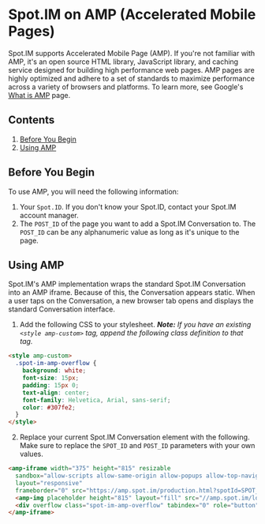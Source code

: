 # Spot.IM on AMP (Accelerated Mobile Pages)

<!-- https://spotim-jira.atlassian.net/wiki/spaces/SP/pages/160137260/AMP -->

Spot.IM supports Accelerated Mobile Page (AMP). If you're not familiar with AMP, it's an open source HTML library, JavaScript library, and caching service designed for building high performance web pages. AMP pages are highly optimized and adhere to a set of standards to maximize performance across a variety of browsers and platforms. To learn more, see Google's [What is AMP](https://www.ampproject.org/learn/overview/) page.

## Contents

1. [Before You Begin](#before-you-begin)
2. [Using AMP](#using-amp)

## Before You Begin

To use AMP, you will need the following information:

1. Your `Spot.ID`. If you don't know your Spot.ID, contact your Spot.IM account manager.
2. The `POST_ID` of the page you want to add a Spot.IM Conversation to. The `POST_ID` can be any alphanumeric value as long as it's unique to the page.

## Using AMP

Spot.IM's AMP implementation wraps the standard Spot.IM Conversation into an AMP iframe. Because of this, the Conversation appears static. When a user taps on the Conversation, a new browser tab opens and displays the standard Conversation interface.

1. Add the following CSS to your stylesheet.
_**Note:** If you have an existing `<style amp-custom>` tag, append the following class definition to that tag._
```html
<style amp-custom>
  .spot-im-amp-overflow {
    background: white;
    font-size: 15px;
    padding: 15px 0;
    text-align: center;
    font-family: Helvetica, Arial, sans-serif;
    color: #307fe2;
  }
</style>
```
2. Replace your current Spot.IM Conversation element with the following. Make sure to replace the `SPOT_ID` and `POST_ID` parameters with your own values.
```html
<amp-iframe width="375" height="815" resizable
  sandbox="allow-scripts allow-same-origin allow-popups allow-top-navigation"
  layout="responsive"
  frameborder="0" src="https://amp.spot.im/production.html?spotId=SPOT_ID&postId=POST_ID">
  <amp-img placeholder height="815" layout="fill" src="//amp.spot.im/loader.png"></amp-img>
  <div overflow class="spot-im-amp-overflow" tabindex="0" role="button" aria-label="Read more">Load more...</div>
</amp-iframe>
```
